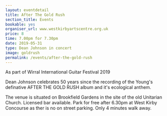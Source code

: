 ```yaml
---
layout: eventdetail
title: After The Gold Rush
section_title: Events
bookable: yes
organiser_url: www.westkirbyartscentre.org.uk
price: 8
time: 7.00pm for 7.30pm
date: 2019-05-31
type: Dean Johnson in concert
image: goldrush
permalink: /events/after-the-gold-rush
---
```


As part of Wirral International Guitar Festival 2019

Dean Johnson celebrates 50 years since the recording of the Young's definative AFTER THE GOLD RUSH album and it's ecological anthem.

The venue is situated on Brookfield Gardens in the site of the old Unitarian Church. Licensed bar available. Park for free after 6.30pm at West Kirby Concourse as ther is no on street parking. Only 4 minutes walk away.
